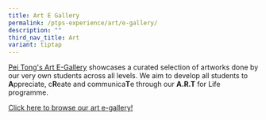 ```yaml
---
title: Art E Gallery
permalink: /ptps-experience/art/e-gallery/
description: ""
third_nav_title: Art
variant: tiptap
---
```

<p><a href="https://sites.google.com/moe.edu.sg/ptpsart/" rel="noopener noreferrer nofollow" target="_blank">Pei Tong's Art E-Gallery</a> showcases
a curated selection of artworks done by our very own students across all
levels. We aim to develop all students to <strong>A</strong>ppreciate, c<strong>R</strong>eate
and communica<strong>T</strong>e through our <strong>A.R.T</strong> for Life
programme.</p>
<p><a href="https://sites.google.com/moe.edu.sg/ptpsart/" rel="noopener noreferrer nofollow" target="_blank">Click here to browse our art e-gallery!</a>
</p>